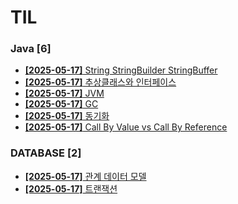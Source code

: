# TIL
 
### Java [6]
- [**[2025-05-17]**  String StringBuilder StringBuffer](https://github.com/A-lass/TIL/blob/main/Java/String_StringBuilder_StringBuffer.md)
- [**[2025-05-17]**  추상클래스와 인터페이스](https://github.com/A-lass/TIL/blob/main/Java/추상클래스와_인터페이스.md)
- [**[2025-05-17]**  JVM](https://github.com/A-lass/TIL/blob/main/Java/JVM.md)
- [**[2025-05-17]**  GC](https://github.com/A-lass/TIL/blob/main/Java/GC.md)
- [**[2025-05-17]**  동기화](https://github.com/A-lass/TIL/blob/main/Java/동기화.md)
- [**[2025-05-17]**  Call By Value vs Call By Reference](https://github.com/A-lass/TIL/blob/main/Java/Call_By_Value_vs_Call_By_Reference.md)
### DATABASE [2]
- [**[2025-05-17]**  관계 데이터 모델](https://github.com/A-lass/TIL/blob/main/DATABASE/관계_데이터_모델.md)
- [**[2025-05-17]**  트랜잭션](https://github.com/A-lass/TIL/blob/main/DATABASE/트랜잭션.md)
